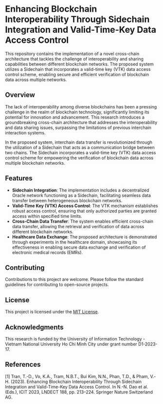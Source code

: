 # Enhancing Blockchain Interoperability Through Sidechain Integration and Valid-Time-Key Data Access Control

This repository contains the implementation of a novel cross-chain architecture that tackles the challenge of interoperability and sharing capabilities between different blockchain networks. The proposed system utilizes a Sidechain that incorporates a valid-time key (VTK) data access control scheme, enabling secure and efficient verification of blockchain data across multiple networks.

## Overview

The lack of interoperability among diverse blockchains has been a pressing challenge in the realm of blockchain technology, significantly limiting its potential for innovation and advancement. This research introduces a groundbreaking cross-chain architecture that addresses the interoperability and data sharing issues, surpassing the limitations of previous interchain interaction systems. 

In the proposed system, interchain data transfer is revolutionized through the utilization of a Sidechain that acts as a communication bridge between two chains. The Sidechain incorporates a valid-time key (VTK) data access control scheme for empowering the verification of blockchain data across multiple blockchain networks.

## Features

- **Sidechain Integration**: The implementation includes a decentralized Oracle network functioning as a Sidechain, facilitating seamless data transfer between heterogeneous blockchain networks.
- **Valid-Time Key (VTK) Access Control**: The VTK mechanism establishes robust access control, ensuring that only authorized parties are granted access within specified time limits.
- **Cross-Chain Data Transfer**: The system enables efficient cross-chain data transfer, allowing the retrieval and verification of data across different blockchain networks.
- **Healthcare Data Exchange**: The proposed architecture is demonstrated through experiments in the healthcare domain, showcasing its effectiveness in enabling secure data exchange and verification of electronic medical records (EMRs).

## Contributing

Contributions to this project are welcome. Please follow the standard guidelines for contributing to open-source projects.

## License

This project is licensed under the [MIT License](LICENSE).

## Acknowledgments

This research is funded by the University of Information Technology - Vietnam National University Ho Chi Minh City under grant number D1-2023-17.

## References

[1] Tran, T.-D., Vo, K.A., Tram, N.B.T., Bui Kim, N.N., Phan, T.D., & Pham, V.-H. (2023). Enhancing Blockchain Interoperability Through Sidechain Integration and Valid-Time-Key Data Access Control. In N.-N. Dao et al. (Eds.), ICIT 2023, LNDECT 188, pp. 213–224. Springer Nature Switzerland AG.